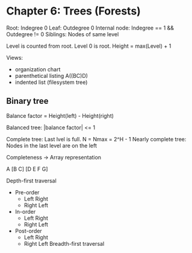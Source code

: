 # Chapter 6: Trees (Forests)

Root: Indegree 0
Leaf: Outdegree 0
Internal node: Indegree == 1 && Outdegree != 0
Siblings: Nodes of same level

Level is counted from root. Level 0 is root.
Height = max(Level) + 1


Views:
- organization chart
- parenthetical listing	A((BC)D)
- indented list (filesystem tree)

## Binary tree

Balance factor = Height(left) - Height(right)

Balanced tree: |balance factor| <= 1

Complete tree: Last lvel is full. N = Nmax = 2^H - 1
Nearly complete tree: Nodes in the last level are on the left

Completeness -> Array representation

A [B C] [D E F G]

Depth-first traversal
- Pre-order
	- Left Right
	- Right Left
- In-order
	- Left Right
	- Right Left
- Post-order
	- Left Right
	- Right Left
Breadth-first traversal